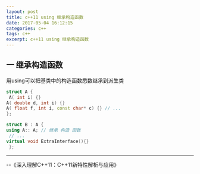 ```yaml
---
layout: post
title: c++11 using 继承构造函数 
date: 2017-05-04 16:12:15
categories: c++ 
tags: c++  
excerpt: c++11 using 继承构造函数 
---
```


一 继承构造函数
---

用using可以把基类中的构造函数悉数继承到派生类

```c++
struct A {
 A( int i) {} 
A( double d, int i) {} 
A( float f, int i, const char* c) {} // ... 
}; 

struct B : A { 
using A:: A; // 继承 构造 函数 
 // ... 
virtual void ExtraInterface(){}
 };
```


---
\--《深入理解C++11：C++11新特性解析与应用》
